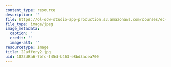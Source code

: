 ```yaml
---
content_type: resource
description: ''
file: https://ol-ocw-studio-app-production.s3.amazonaws.com/courses/ec-721-wheelchair-design-in-developing-countries-spring-2009/1823d8a67bfcf45db463e8bd3acea700_2Jaffery2.jpg
file_type: image/jpeg
image_metadata:
  caption: ''
  credit: ''
  image-alt: ''
resourcetype: Image
title: 2Jaffery2.jpg
uid: 1823d8a6-7bfc-f45d-b463-e8bd3acea700
---
```

